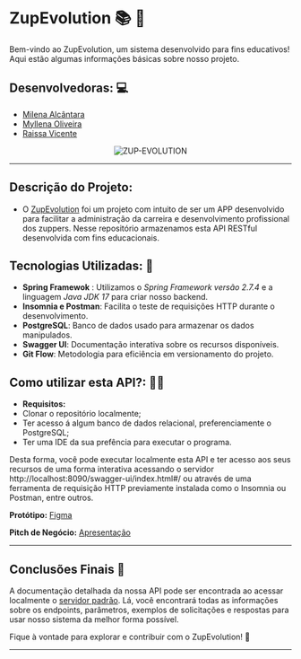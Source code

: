 #  ZupEvolution :books: :rocket:

Bem-vindo ao ZupEvolution, um sistema desenvolvido para fins educativos!
Aqui estão algumas informações básicas sobre nosso projeto.

## Desenvolvedoras: :computer:
- [Milena Alcântara](https://github.com/Milena-Alcantara)
- [Myllena Oliveira](https://github.com/myllena-oli)
- [Raissa Vicente](https://github.com/RaiVD)

<p align="center">

<img src="https://i.ibb.co/K0L0QwN/ZUP-EVOLUTION.png" alt="ZUP-EVOLUTION" border="0" />

</p>
<hr>

## Descrição do Projeto: 

- O [ZupEvolution](https://github.com/myllena-oli/ZupEvolution/tree/master) foi um projeto com intuito de ser um APP
desenvolvido para facilitar a
administração da carreira e desenvolvimento profissional dos zuppers.
Nesse repositório armazenamos esta API RESTful desenvolvida com fins educacionais.

## Tecnologias Utilizadas: 🚀

- **Spring Framewok** : Utilizamos o _Spring Framework versão 2.7.4_ e a linguagem _Java JDK 17_ para criar nosso backend.
- **Insomnia e Postman**: Facilita o teste de requisições HTTP durante o desenvolvimento.
- **PostgreSQL**: Banco de dados usado para armazenar os dados manipulados.
- **Swagger UI**: Documentação interativa sobre os recursos disponíveis.
- **Git Flow**: Metodologia para eficiência em versionamento do projeto.

## Como utilizar esta API?:  :woman_technologist:

- **Requisitos:**
- Clonar o repositório localmente;
- Ter acesso á algum banco de dados relacional, preferenciamente o PostgreSQL;
- Ter uma IDE da sua prefência para executar o programa.

Desta forma, você pode executar localmente esta API e ter acesso aos seus recursos de uma forma interativa acessando o 
servidor http://localhost:8090/swagger-ui/index.html#/ ou através de uma ferramenta de requisição HTTP previamente instalada
como o Insomnia ou Postman, entre outros.

**Protótipo:** [Figma](https://www.figma.com/file/mvzOKhaOHtUESShxk5C0Io/ZupEvolution?type=design&node-id=0%3A1&mode=design&t=ZgJvtb9SPxEqDqKx-1)

**Pitch de Negócio:** [Apresentação](https://docs.google.com/presentation/d/1H9oulXoZesX5_jjKGY_xnMgXUKFOUK1VbztKMZv_BCg/edit?usp=sharing)

<Hr>

## Conclusões Finais 📖

A documentação detalhada da nossa API pode ser encontrada ao acessar localmente o [servidor padrão](http://localhost:8090/swagger-ui/index.html#/). Lá, você
encontrará todas as informações sobre os endpoints, parâmetros, exemplos de solicitações e respostas para usar nosso
sistema da melhor forma possível.

Fique à vontade para explorar e contribuir com o ZupEvolution! 🚀

<hr>
